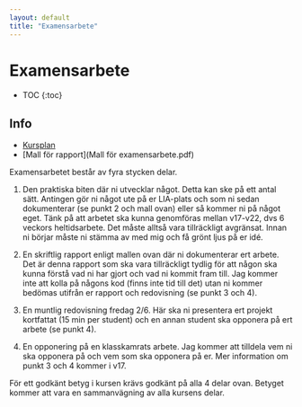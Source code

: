```yaml
---
layout: default
title: "Examensarbete"
---
```



Examensarbete
=========================================

* TOC
{:toc}

Info
----

* [Kursplan](KursplanExamensarbete.pdf)
* [Mall för rapport](Mall för examensarbete.pdf)

Examensarbetet består av fyra stycken delar. 

1. Den praktiska biten där ni utvecklar något. Detta kan ske på ett antal sätt. Antingen gör ni något ute på er LIA-plats och som ni sedan dokumenterar (se punkt 2 och mall ovan) eller så kommer ni på något eget. Tänk på att arbetet ska kunna genomföras mellan v17-v22, dvs 6 veckors heltidsarbete. Det måste alltså vara tillräckligt avgränsat. Innan ni börjar måste ni stämma av med mig och få grönt ljus på er idé.

2. En skriftlig rapport enligt mallen ovan där ni dokumenterar ert arbete. Det är denna rapport som ska vara tillräckligt tydlig för att någon ska kunna förstå vad ni har gjort och vad ni kommit fram till. Jag kommer inte att kolla på någons kod (finns inte tid till det) utan ni kommer bedömas utifrån er rapport och redovisning (se punkt 3 och 4).

3. En muntlig redovisning fredag 2/6. Här ska ni presentera ert projekt kortfattat (15 min per student) och en annan student ska opponera på ert arbete (se punkt 4).

4. En opponering på en klasskamrats arbete. Jag kommer att tilldela vem ni ska opponera på och vem som ska opponera på er. Mer information om punkt 3 och 4 kommer i v17.

För ett godkänt betyg i kursen krävs godkänt på alla 4 delar ovan. Betyget kommer att vara en sammanvägning av alla kursens delar.


